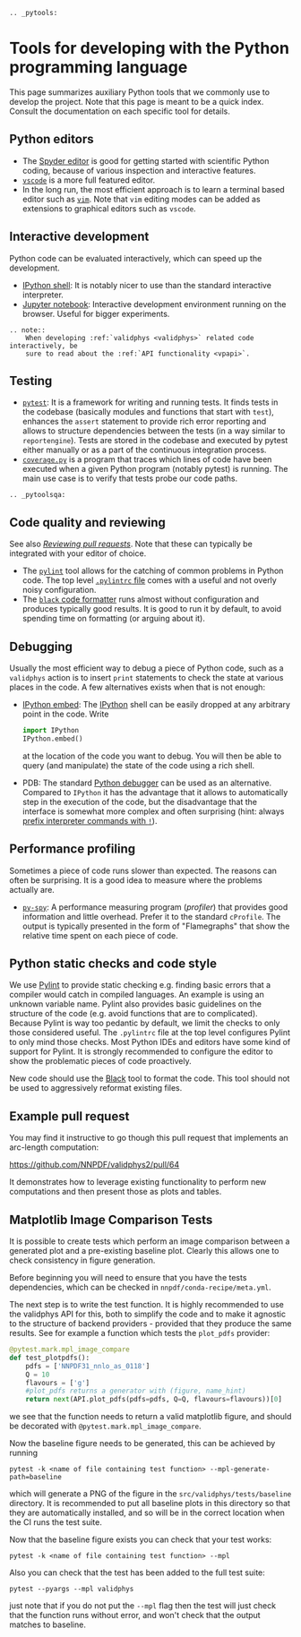 ```eval_rst
.. _pytools:
```

# Tools for developing with the Python programming language

This page summarizes auxiliary Python tools that we commonly use to develop the
project. Note that this page is meant to be a quick index. Consult the
documentation on each specific tool for details.


## Python editors

  - The [Spyder editor](https://www.spyder-ide.org/) is good for getting started
    with scientific Python coding, because of various inspection and interactive
    features.
  - [`vscode`](https://code.visualstudio.com/) is a more full featured editor.
  - In the long run, the most efficient approach is to learn a terminal based
    editor such as [`vim`](https://www.vim.org/). Note that `vim` editing modes can be
    added as extensions to graphical editors such as `vscode`.


## Interactive development

Python code can be evaluated interactively, which can speed up the development.

  - [IPython shell](https://ipython.org/): It is notably nicer to use than the
    standard interactive interpreter.
  - [Jupyter notebook](https://jupyter.org/): Interactive development
    environment running on the browser. Useful for bigger experiments.

```eval_rst
.. note::
    When developing :ref:`validphys <validphys>` related code interactively, be
    sure to read about the :ref:`API functionality <vpapi>`.
```

## Testing

  - [`pytest`](https://docs.pytest.org/en/latest/): It is a framework for
    writing and running tests. It finds tests in the codebase (basically
    modules and functions that start with `test`), enhances the `assert`
    statement to provide rich error reporting and allows to structure
    dependencies between the tests (in a way similar to `reportengine`).
    Tests are stored in the codebase and executed by pytest either manually or
    as a part of the continuous integration process.
  - [`coverage.py`](https://coverage.readthedocs.io/en/coverage-5.2.1/) is a
    program that traces which lines of code have been executed when a given
    Python program (notably pytest) is running. The main use case is to verify
    that tests probe our code paths.



```eval_rst
.. _pytoolsqa:
```
## Code quality and reviewing

See also [*Reviewing pull requests*](reviews). Note that these can typically be
integrated with your editor of choice.

  - The [`pylint`](https://www.pylint.org/) tool allows for the catching of
	common problems in Python code. The top level
	[`.pylintrc` file](https://github.com/NNPDF/nnpdf/blob/master/.pylintrc)
	comes with a useful and not overly noisy configuration.
  - The [`black` code formatter](https://github.com/psf/black) runs almost
    without configuration and produces typically good results. It is good to run
    it by default, to avoid spending time on formatting (or arguing about it).

## Debugging

Usually the most efficient way to debug a piece of Python code, such as a
`validphys` action is to insert `print` statements to check the state at various
places in the code. A few alternatives exists when that is not enough:

  - [IPython embed](https://ipython.readthedocs.io/en/stable/api/generated/IPython.terminal.embed.html):
    The [IPython](https://ipython.org/) shell can be easily dropped at any
    arbitrary point in the code. Write
    ```python
    import IPython
    IPython.embed()
    ```
    at the location of the code you want to debug. You will then be able to
    query (and manipulate) the state of the code using a rich shell.

  - PDB: The standard [Python debugger](https://docs.python.org/3/library/pdb.html)
    can be used as an alternative. Compared to `IPython` it has the advantage that
    it allows to automatically step in the execution of the code, but the disadvantage
    that the interface is somewhat more complex and often surprising (hint: always
    [prefix interpreter commands with `!`](https://docs.python.org/3/library/pdb.html#pdbcommand-!)).

## Performance profiling

Sometimes a piece of code runs slower than expected. The reasons can often be
surprising. It is a good idea to measure where the problems actually are.

  - [`py-spy`](https://github.com/benfred/py-spy): A performance measuring
    program (*profiler*) that provides good information and little overhead.
    Prefer it to the standard `cProfile`. The output is typically presented in
    the form of "Flamegraphs" that show the relative time spent on each piece of
    code.

## Python static checks and code style

We use [Pylint](https://www.pylint.org/) to provide static checking e.g.
finding basic errors that a compiler would catch in compiled languages. An example
is using an unknown variable name. Pylint also provides basic guidelines on the
structure of the code (e.g. avoid functions that are to complicated). Because
Pylint is way too pedantic by default, we limit the checks to only those
considered useful. The `.pylintrc` file at the top level configures Pylint to
only mind those checks. Most Python IDEs and editors have some kind of support
for Pylint. It is strongly recommended to configure the editor to show the
problematic pieces of code proactively.

New code should use the [Black](https://black.readthedocs.io/en/stable/>) tool to
format the code. This tool should not be used to aggressively reformat existing
files.


## Example pull request

You may find it instructive to go though this pull request that
implements an arc-length computation:

<https://github.com/NNPDF/validphys2/pull/64>

It demonstrates how to leverage existing functionality to perform new
computations and then present those as plots and tables.


## Matplotlib Image Comparison Tests

It is possible to create tests which perform an image comparison between a
generated plot and a pre-existing baseline plot. Clearly this allows one to check
consistency in figure generation.

Before beginning you will need to ensure that you have the tests dependencies,
which can be checked in `nnpdf/conda-recipe/meta.yml`.

The next step is to write the test function. It is highly recommended to use the
validphys API for this, both to simplify the code and to make it agnostic to the
structure of backend providers - provided that they produce the same results. See
for example a function which tests the `plot_pdfs` provider:

```python
@pytest.mark.mpl_image_compare
def test_plotpdfs():
    pdfs = ['NNPDF31_nnlo_as_0118']
    Q = 10
    flavours = ['g']
    #plot_pdfs returns a generator with (figure, name_hint)
    return next(API.plot_pdfs(pdfs=pdfs, Q=Q, flavours=flavours))[0]
```

we see that the function needs to return a valid matplotlib figure, and should
be decorated with `@pytest.mark.mpl_image_compare`.

Now the baseline figure needs to be generated, this can be achieved by running

```
pytest -k <name of file containing test function> --mpl-generate-path=baseline
```

which will generate a PNG of the figure in the `src/validphys/tests/baseline`
directory. It is recommended to put all baseline plots in this directory so that
they are automatically installed, and so will be in the correct location when
the CI runs the test suite.

Now that the baseline figure exists you can check that your test works:

```
pytest -k <name of file containing test function> --mpl
```

Also you can check that the test has been added to the full test suite:

```
pytest --pyargs --mpl validphys
```

just note that if you do not put the `--mpl` flag then the test will just check
that the function runs without error, and won't check that the output matches to
baseline.
